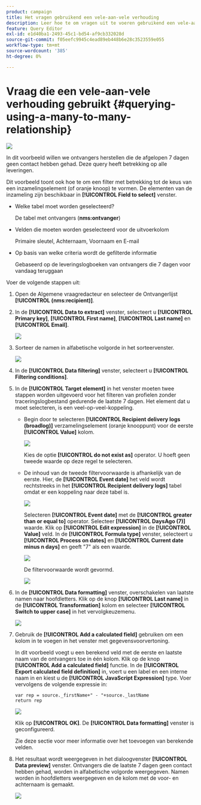 ```yaml
---
product: campaign
title: Het vragen gebruikend een vele-aan-vele verhouding
description: Leer hoe te om vragen uit te voeren gebruikend een vele-aan-vele verhouding
feature: Query Editor
exl-id: e1d40ba1-2493-45c1-bd54-af9cb332028d
source-git-commit: f05eefc9945c4ead89eb448b6e28c3523559e055
workflow-type: tm+mt
source-wordcount: '385'
ht-degree: 0%

---
```


# Vraag die een vele-aan-vele verhouding gebruikt {#querying-using-a-many-to-many-relationship}

![](../../assets/common.svg)

In dit voorbeeld willen we ontvangers herstellen die de afgelopen 7 dagen geen contact hebben gehad. Deze query heeft betrekking op alle leveringen.

Dit voorbeeld toont ook hoe te om een filter met betrekking tot de keus van een inzamelingselement (of oranje knoop) te vormen. De elementen van de inzameling zijn beschikbaar in **[!UICONTROL Field to select]** venster.

* Welke tabel moet worden geselecteerd?

   De tabel met ontvangers (**nms:ontvanger**)

* Velden die moeten worden geselecteerd voor de uitvoerkolom

   Primaire sleutel, Achternaam, Voornaam en E-mail

* Op basis van welke criteria wordt de gefilterde informatie

   Gebaseerd op de leveringslogboeken van ontvangers die 7 dagen voor vandaag teruggaan

Voer de volgende stappen uit:

1. Open de Algemene vraagredacteur en selecteer de Ontvangerlijst **[!UICONTROL (nms:recipient)]**.
1. In de **[!UICONTROL Data to extract]** venster, selecteert u **[!UICONTROL Primary key]**, **[!UICONTROL First name]**, **[!UICONTROL Last name]** en **[!UICONTROL Email]**.

   ![](assets/query_editor_nveau_33.png)

1. Sorteer de namen in alfabetische volgorde in het sorteervenster.

   ![](assets/query_editor_nveau_34.png)

1. In de **[!UICONTROL Data filtering]** venster, selecteert u **[!UICONTROL Filtering conditions]**.
1. In de **[!UICONTROL Target element]** in het venster moeten twee stappen worden uitgevoerd voor het filteren van profielen zonder traceringslogbestand gedurende de laatste 7 dagen. Het element dat u moet selecteren, is een veel-op-veel-koppeling.

   * Begin door te selecteren **[!UICONTROL Recipient delivery logs (broadlog)]** verzamelingselement (oranje knooppunt) voor de eerste **[!UICONTROL Value]** kolom.

      ![](assets/query_editor_nveau_67.png)

      Kies de optie **[!UICONTROL do not exist as]** operator. U hoeft geen tweede waarde op deze regel te selecteren.

   * De inhoud van de tweede filtervoorwaarde is afhankelijk van de eerste. Hier, de **[!UICONTROL Event date]** het veld wordt rechtstreeks in het **[!UICONTROL Recipient delivery logs]** tabel omdat er een koppeling naar deze tabel is.

      ![](assets/query_editor_nveau_36.png)

      Selecteren **[!UICONTROL Event date]** met de **[!UICONTROL greater than or equal to]** operator. Selecteer **[!UICONTROL DaysAgo (7)]** waarde. Klik op **[!UICONTROL Edit expression]** in de **[!UICONTROL Value]** veld. In de **[!UICONTROL Formula type]** venster, selecteert u **[!UICONTROL Process on dates]** en **[!UICONTROL Current date minus n days]** en geeft &quot;7&quot; als een waarde.

      ![](assets/query_editor_nveau_37.png)

      De filtervoorwaarde wordt gevormd.

      ![](assets/query_editor_nveau_38.png)

1. In de **[!UICONTROL Data formatting]** venster, overschakelen van laatste namen naar hoofdletters. Klik op de knop **[!UICONTROL Last name]** in de **[!UICONTROL Transformation]** kolom en selecteer **[!UICONTROL Switch to upper case]** in het vervolgkeuzemenu.

   ![](assets/query_editor_nveau_39.png)

1. Gebruik de **[!UICONTROL Add a calculated field]** gebruiken om een kolom in te voegen in het venster met gegevensvoorvertoning.

   In dit voorbeeld voegt u een berekend veld met de eerste en laatste naam van de ontvangers toe in één kolom. Klik op de knop **[!UICONTROL Add a calculated field]** functie. In de **[!UICONTROL Export calculated field definition]** in, voert u een label en een interne naam in en kiest u de **[!UICONTROL JavaScript Expression]** type. Voer vervolgens de volgende expressie in:

   ```
   var rep = source._firstName+" - "+source._lastName
   return rep
   ```

   ![](assets/query_editor_nveau_40.png)

   Klik op **[!UICONTROL OK]**. De **[!UICONTROL Data formatting]** venster is geconfigureerd.

   Zie deze sectie voor meer informatie over het toevoegen van berekende velden.

1. Het resultaat wordt weergegeven in het dialoogvenster **[!UICONTROL Data preview]** venster. Ontvangers die de laatste 7 dagen geen contact hebben gehad, worden in alfabetische volgorde weergegeven. Namen worden in hoofdletters weergegeven en de kolom met de voor- en achternaam is gemaakt.

   ![](assets/query_editor_nveau_41.png)
